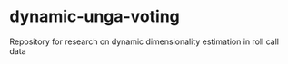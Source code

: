 # dynamic-unga-voting
Repository for research on dynamic dimensionality estimation in roll call data
